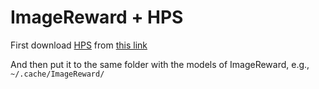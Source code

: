 # ImageReward + HPS

First download [HPS](https://arxiv.org/abs/2303.14420) from [this link](https://mycuhk-my.sharepoint.com/personal/1155172150_link_cuhk_edu_hk/_layouts/15/onedrive.aspx?id=%2Fpersonal%2F1155172150%5Flink%5Fcuhk%5Fedu%5Fhk%2FDocuments%2FHPS%2Fhpc%2Ept&parent=%2Fpersonal%2F1155172150%5Flink%5Fcuhk%5Fedu%5Fhk%2FDocuments%2FHPS&ga=1)

And then put it to the same folder with the models of ImageReward, e.g., `~/.cache/ImageReward/`

